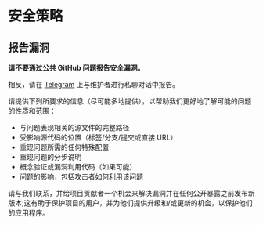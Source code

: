 # 安全策略

## 报告漏洞

**请不要通过公共 GitHub 问题报告安全漏洞。**

相反，请在 [Telegram](https://t.me/SuperManito) 上与维护者进行私聊对话中报告。

请提供下列所要求的信息（尽可能多地提供），以帮助我们更好地了解可能的问题的性质和范围：

- 与问题表现相关的源文件的完整路径
- 受影响源代码的位置（标签/分支/提交或直接 URL）
- 重现问题所需的任何特殊配置
- 重现问题的分步说明
- 概念验证或漏洞利用代码（如果可能）
- 问题的影响，包括攻击者如何利用该问题

请与我们联系，并给项目贡献者一个机会来解决漏洞并在任何公开暴露之前发布新版本;这有助于保护项目的用户，并为他们提供升级和/或更新的机会，以保护他们的应用程序。
